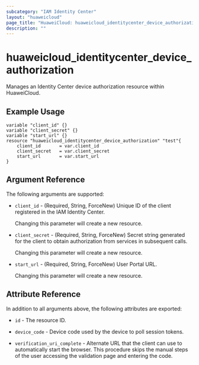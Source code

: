 ```yaml
---
subcategory: "IAM Identity Center"
layout: "huaweicloud"
page_title: "HuaweiCloud: huaweicloud_identitycenter_device_authorization"
description: ""
---
```


# huaweicloud_identitycenter_device_authorization

Manages an Identity Center device authorization resource within HuaweiCloud.

## Example Usage

```hcl
variable "client_id" {}
variable "client_secret" {}
variable "start_url" {}
resource "huaweicloud_identitycenter_device_authorization" "test"{
	client_id       = var.client_id
	client_secret   = var.client_secret
    start_url		= var.start_url
}
```

## Argument Reference

The following arguments are supported:

* `client_id` - (Required, String, ForceNew) Unique ID of the client registered in the IAM Identity Center.

  Changing this parameter will create a new resource.

* `client_secret` - (Required, String, ForceNew) Secret string generated for the client to obtain authorization from services in subsequent calls.

  Changing this parameter will create a new resource.

* `start_url` - (Required, String, ForceNew) User Portal URL.

  Changing this parameter will create a new resource.

## Attribute Reference

In addition to all arguments above, the following attributes are exported:

* `id` - The resource ID.

* `device_code` - Device code used by the device to poll session tokens. 

* `verification_uri_complete` - Alternate URL that the client can use to automatically start the browser. This procedure skips the manual steps of the user accessing the validation page and entering the code.
